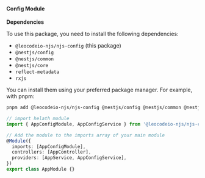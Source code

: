 #### Config Module

**Dependencies**

To use this package, you need to install the following dependencies:

- `@leocodeio-njs/njs-config` (this package)
- `@nestjs/config`
- `@nestjs/common`
- `@nestjs/core`
- `reflect-metadata`
- `rxjs`


You can install them using your preferred package manager. For example, with pnpm:

```bash
pnpm add @leocodeio-njs/njs-config @nestjs/config @nestjs/common @nestjs/core @nestjs/swaggger helmet express-basic-auth joi class-validator class-transformer
```

```typescript
// import helath module
import { AppConfigModule, AppConfigService } from '@leocodeio-njs/njs-config';

// Add the module to the imports array of your main module
@Module({
  imports: [AppConfigModule],
  controllers: [AppController],
  providers: [AppService, AppConfigService],
})
export class AppModule {}
```

